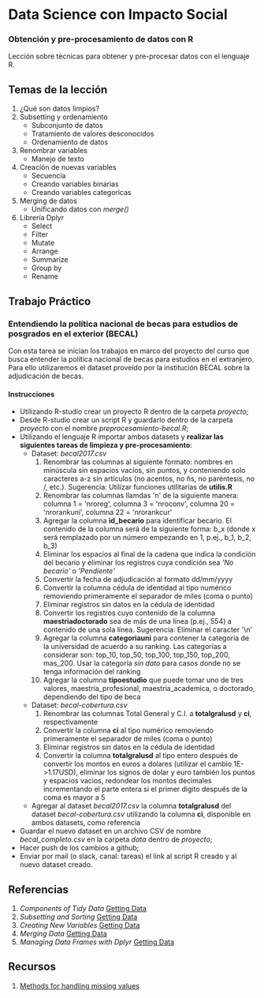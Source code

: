 # Data Science con Impacto Social

### Obtención y pre-procesamiento de datos con R

Lección sobre técnicas para obtener y pre-procesar datos con el lenguaje R.

## Temas de la lección

1. ¿Qué son datos limpios?
2. Subsetting y ordenamiento
	+ Subconjunto de datos
	+ Tratamiento de valores desconocidos
	+ Ordenamiento de datos
3. Renombrar variables
	+ Manejo de texto
4. Creación de nuevas variables
	+ Secuencia
	+ Creando variables binarias
	+ Creando variables categoricas
5. Merging de datos
	+ Unificando datos con _merge()_
6. Librería Dplyr
	+ Select
	+ Filter
	+ Mutate
	+ Arrange
	+ Summarize
	+ Group by
	+ Rename

## Trabajo Práctico

### Entendiendo la política nacional de becas para estudios de posgrados en el exterior (BECAL)

Con esta tarea se inician los trabajos en marco del proyecto del curso que busca entender la política nacional de becas para estudios en el extranjero. Para ello utilizaremos el dataset proveído por la institución BECAL sobre la adjudicación de becas.

#### Instrucciones

* Utilizando R-studio crear un proyecto R dentro de la carpeta _proyecto_;
* Desde R-studio crear un script R y guardarlo dentro de la carpeta _proyecto_ con el nombre _preprocesamiento-becal.R_;
* Utilizando el lenguaje R importar ambos datasets y **realizar las siguientes tareas de limpieza y pre-procesamiento**:
	+ Dataset: _becal2017.csv_
		1. Renombrar las columnas al siguiente formato: nombres en minúscula sin espacios vacíos, sin puntos, y conteniendo solo caracteres a-z sin artículos (no acentos, no ñs, no paréntesis, no /, etc.). Sugerencia: Utilizar funciones utilitarias de **utilis.R**
		2. Renombrar las columnas llamdas 'n' de la siguiente manera: columna 1 = 'nroreg', columna 3 = 'nroconv', columna 20 = 'nrorankuni', columna 22 = 'nrorankcur'
		3. Agregar la columna **id_becario** para identificar becario. El contenido de la columna será de la siguiente forma: b_x (donde x será remplazado por un número empezando en 1, p.ej., b_1, b_2, b_3)
		4. Eliminar los espacios al final de la cadena que indica la condición del becario y eliminar los registros cuya condición sea _'No becario'_ o _'Pendiente'_
		5. Convertir la fecha de adjudicación al formato dd/mm/yyyy
		6. Convertir la columna cédula de identidad al tipo numérico removiendo primeramente el separador de miles (coma o punto)
		7. Eliminar registros sin datos en la cédula de identidad
		8. Convertir los registros cuyo contenido de la columna **maestriadoctorado** sea de más de una línea (p.ej., 554) a contenido de una sola línea. Sugerencia: Eliminar el caracter '\n'
		9. Agregar la columna **categoriauni** para contener la categoría de la universidad de acuerdo a su ranking. Las categorías a considerar son: top_10, top_50, top_100, top_150, top_200, mas_200. Usar la categoría _sin dato_ para casos donde no se tenga información del ranking
		10. Agregar la columna **tipoestudio** que puede tomar uno de tres valores, maestria_profesional, maestria_academica, o doctorado, dependiendo del tipo de beca
	+ Dataset: _becal-cobertura.csv_
		1. Renombrar las columnas Total General y C.I. a **totalgralusd** y **ci**, respectivamente 
		2. Convertir la columna **ci** al tipo numérico removiendo primeramente el separador de miles (coma o punto)
		3. Eliminar registros sin datos en la cédula de identidad
		4. Convertir la columna **totalgralusd** al tipo entero después de convertir los montos en euros a dolares (utilizar el cambio 1E->1.17USD), eliminar los signos de dolar y euro también los puntos y espacios vacios, redondear los montos decimales incrementando el parte entera si el primer digito después de la coma es mayor a 5 
	+ Agregar al dataset _becal2017.csv_ la columna **totalgralusd** del dataset _becal-cobertura.csv_ utilizando la columna **ci**, disponible en ambos datasets, como referencia
* Guardar el nuevo dataset en un archivo CSV de nombre _becal_completo.csv_ en la carpeta _data_ dentro de _proyecto_;
* Hacer push de los cambios a github;
* Enviar por mail (o slack, canal: tareas) el link al script R creado y al nuevo dataset creado.

## Referencias

1. _Components of Tidy Data_ [Getting Data](https://github.com/DataScienceSpecialization/courses/blob/master/03_GettingData/01_03_componentsOfTidyData/index.Rmd)
2. _Subsetting and Sorting_ [Getting Data](https://github.com/DataScienceSpecialization/courses/blob/master/03_GettingData/03_01_subsettingAndSorting/index.Rmd)
3. _Creating New Variables_ [Getting Data](https://github.com/DataScienceSpecialization/courses/blob/master/03_GettingData/03_03_creatingNewVariables/index.Rmd)
4. _Merging Data_ [Getting Data](https://github.com/DataScienceSpecialization/courses/blob/master/03_GettingData/03_05_mergingData/index.Rmd)
5. _Managing Data Frames with Dplyr_ [Getting Data](https://github.com/DataScienceSpecialization/courses/blob/master/03_GettingData/dplyr/dplyr.pdf)

## Recursos

1. [Methods for handling missing values](https://gallery.cortanaintelligence.com/Experiment/Methods-for-handling-missing-values-1)